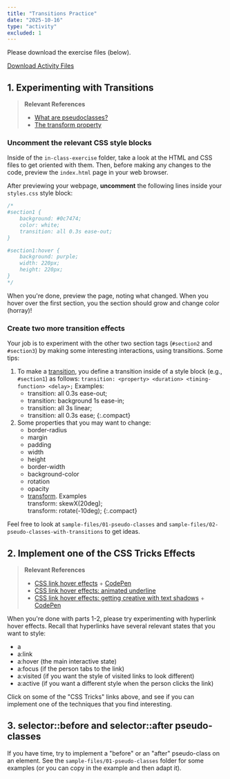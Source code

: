 ```yaml
---
title: "Transitions Practice"
date: "2025-10-16"
type: "activity"
excluded: 1
---
```


Please download the exercise files (below).

<a href="/fall2025/downloads/transitions.zip" class="nu-button">Download Activity Files <i class="fas fa-download"></i></a>


## 1. Experimenting with Transitions

> **Relevant References**
> * <a href="https://css-tricks.com/pseudo-class-selectors/" target="_blank">What are pseudoclasses?</a>
> * <a href="https://css-tricks.com/almanac/properties/t/transform/" target="_blank">The transform property</a>


### Uncomment the relevant CSS style blocks
Inside of the `in-class-exercise` folder, take a look at the HTML and CSS files to get oriented with them. Then, before making any changes to the code, preview the `index.html` page in your web browser.

After previewing your webpage, **uncomment** the following lines inside your `styles.css` style block:

```css
/*
#section1 {
    background: #0c7474;
    color: white;
    transition: all 0.3s ease-out;
}

#section1:hover {
    background: purple;
    width: 220px;
    height: 220px;
}
*/
```

When you're done, preview the page, noting what changed. When you hover over the first section, you the section should grow and change color (horray)! 

### Create two more transition effects

Your job is to experiment with the other two section tags (`#section2` and `#section3`) by making some interesting interactions, using transitions. Some tips:

1. To make a <a href="https://www.w3schools.com/css/css3_transitions.asp" target="_blank">transition</a>, you define a transition inside of a style block (e.g., `#section1`) as follows: `transition: <property> <duration> <timing-function> <delay>;` Examples:
    * transition: all 0.3s ease-out;
    * transition: background 1s ease-in;
    * transition: all 3s linear;
    * transition: all 0.3s ease;
    {:.compact}
2. Some properties that you may want to change:
    * border-radius
    * margin
    * padding
    * width
    * height
    * border-width
    * background-color
    * rotation
    * opacity
    * <a href="https://www.w3schools.com/css/css3_2dtransforms.asp" target="_blank">transform</a>. Examples<br>transform: skewX(20deg);<br>transform: rotate(-10deg);
    {:.compact}

Feel free to look at `sample-files/01-pseudo-classes` and `sample-files/02-pseudo-classes-with-transitions` to get ideas.

## 2. Implement one of the CSS Tricks Effects


> **Relevant References**
> * <a href="https://css-tricks.com/css-link-hover-effects/" target="_blank">CSS link hover effects</a> + <a href="https://codepen.io/vanwars/pen/ExeNEWN?editors=0100" target="_blank">CodePen</a>
> * <a href="https://css-tricks.com/4-ways-to-animate-the-color-of-a-text-link-on-hover/" target="_blank">CSS link hover effects: animated underline</a>
> * <a href="https://css-tricks.com/cool-hover-effects-that-use-css-text-shadow/" target="_blank">CSS link hover effects: getting creative with text shadows</a> + <a href="https://codepen.io/vanwars/pen/rNZWdGM?editors=0100" target="_blank">CodePen</a>

When you're done with parts 1-2, please try experimenting with hyperlink hover effects. Recall that hyperlinks have several relevant states that you want to style:

* a
* a:link
* a:hover (the main interactive state)
* a:focus (if the person tabs to the link)
* a:visited (if you want the style of visited links to look different)
* a:active (if you want a different style when the person clicks the link)

Click on some of the "CSS Tricks" links above, and see if you can implement one of the techniques that you find interesting.


## 3. selector::before and selector::after pseudo-classes

If you have time, try to implement a "before" or an "after" pseudo-class on an element. See the `sample-files/01-pseudo-classes` folder for some examples (or you can copy in the example and then adapt it).
